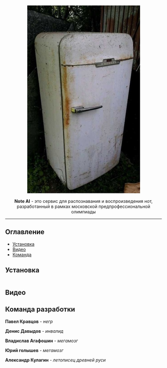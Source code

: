 <div align="center" style="text-align: center;">
  
![Логотип Note AI](assets/images/LMNDGaJR_t4.jpg)

**Note AI** - это сервис для распознавания и воспроизведения нот, разработанный в рамках московской предпрофессиональной олимпиады

---
</div>

## Оглавление
- [Установка](#Установка)
- [Видео](#Видео)
- [Команда](#Команда-разработки)

## Установка
```bash

```
## Видео

## Команда разработки 
**Павел Кравцов** - *негр*

**Денис Давыдов** - *инвалид*

**Владислав Агафошин** - *мегамозг*

**Юрий голышев** - *мегамозг*

**Александр Кулагин** - *летописец древней руси*
